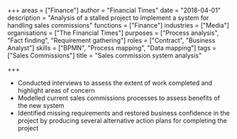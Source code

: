 +++
areas = ["Finance"]
author = "Financial Times"
date = "2018-04-01"
description = "Analysis of a stalled project to implement a system for handling sales commissions"
functions = ["Finance"]
industries = ["Media"]
organisations = ["The Financial Times"]
purposes = ["Process analysis", "Fact finding", "Requirement gathering"]
roles = ["Contract", "Business Analyst"]
skills = ["BPMN", "Process mapping", "Data mapping"]
tags = ["Sales Commissions"]
title = "Sales commission system analysis"

+++
* Conducted interviews to assess the extent of work completed and highlight areas of concern
* Modelled current sales commissions processes to assess benefits of the new system
* Identified missing requirements and restored business confidence in the project by producing several alternative action plans for completing the project